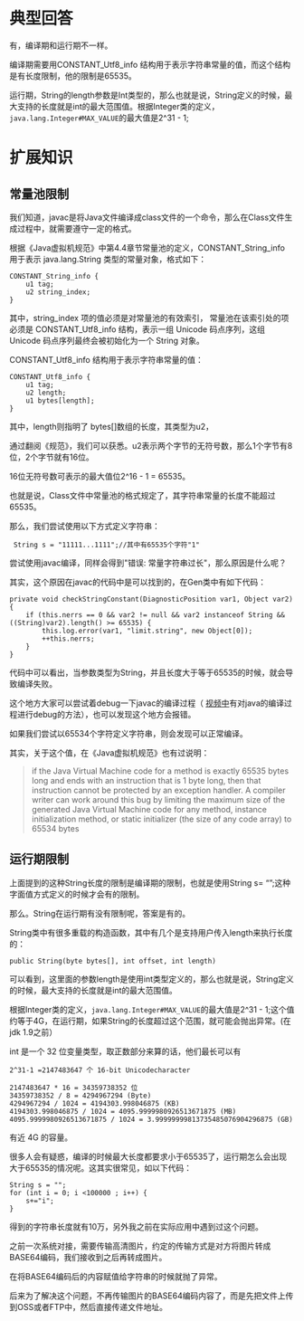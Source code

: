 # 典型回答


有，编译期和运行期不一样。



编译期需要用CONSTANT_Utf8_info 结构用于表示字符串常量的值，而这个结构是有长度限制，他的限制是65535。



运行期，String的length参数是Int类型的，那么也就是说，String定义的时候，最大支持的长度就是int的最大范围值。根据Integer类的定义，`java.lang.Integer#MAX_VALUE`的最大值是2^31 - 1;





# 扩展知识


## 常量池限制


我们知道，javac是将Java文件编译成class文件的一个命令，那么在Class文件生成过程中，就需要遵守一定的格式。



根据《Java虚拟机规范》中第4.4章节常量池的定义，CONSTANT_String_info 用于表示 java.lang.String 类型的常量对象，格式如下：



```plain
CONSTANT_String_info {
    u1 tag;
    u2 string_index;
}
```



其中，string_index 项的值必须是对常量池的有效索引， 常量池在该索引处的项必须是 CONSTANT_Utf8_info 结构，表示一组 Unicode 码点序列，这组 Unicode 码点序列最终会被初始化为一个 String 对象。



CONSTANT_Utf8_info 结构用于表示字符串常量的值：



```plain
CONSTANT_Utf8_info {
    u1 tag;
    u2 length;
    u1 bytes[length];
}
```



其中，length则指明了 bytes[]数组的长度，其类型为u2，



通过翻阅《规范》，我们可以获悉。u2表示两个字节的无符号数，那么1个字节有8位，2个字节就有16位。



16位无符号数可表示的最大值位2^16 - 1 = 65535。



也就是说，Class文件中常量池的格式规定了，其字符串常量的长度不能超过65535。



那么，我们尝试使用以下方式定义字符串：



```plain
 String s = "11111...1111";//其中有65535个字符"1"
```



尝试使用javac编译，同样会得到"错误: 常量字符串过长"，那么原因是什么呢？

其实，这个原因在javac的代码中是可以找到的，在Gen类中有如下代码：



```plain
private void checkStringConstant(DiagnosticPosition var1, Object var2) {
    if (this.nerrs == 0 && var2 != null && var2 instanceof String && ((String)var2).length() >= 65535) {
        this.log.error(var1, "limit.string", new Object[0]);
        ++this.nerrs;
    }
}
```



代码中可以看出，当参数类型为String，并且长度大于等于65535的时候，就会导致编译失败。



这个地方大家可以尝试着debug一下javac的编译过程（ [视频中](https://www.bilibili.com/video/BV1uK4y1t7H1/?spm_id_from=333.999.0.0)有对java的编译过程进行debug的方法），也可以发现这个地方会报错。



如果我们尝试以65534个字符定义字符串，则会发现可以正常编译。



其实，关于这个值，在《Java虚拟机规范》也有过说明：



> if the Java Virtual Machine code for a method is exactly 65535 bytes long and ends with an instruction that is 1 byte long, then that instruction cannot be protected by an exception handler. A compiler writer can work around this bug by limiting the maximum size of the generated Java Virtual Machine code for any method, instance initialization method, or static initializer (the size of any code array) to 65534 bytes
>



## 运行期限制




上面提到的这种String长度的限制是编译期的限制，也就是使用String s= “”;这种字面值方式定义的时候才会有的限制。



那么。String在运行期有没有限制呢，答案是有的。



String类中有很多重载的构造函数，其中有几个是支持用户传入length来执行长度的：



```plain
public String(byte bytes[], int offset, int length)
```



可以看到，这里面的参数length是使用int类型定义的，那么也就是说，String定义的时候，最大支持的长度就是int的最大范围值。



根据Integer类的定义，`java.lang.Integer#MAX_VALUE`的最大值是2^31 - 1;这个值约等于4G，在运行期，如果String的长度超过这个范围，就可能会抛出异常。(在jdk 1.9之前）



int 是一个 32 位变量类型，取正数部分来算的话，他们最长可以有



```plain
2^31-1 =2147483647 个 16-bit Unicodecharacter

2147483647 * 16 = 34359738352 位
34359738352 / 8 = 4294967294 (Byte)
4294967294 / 1024 = 4194303.998046875 (KB)
4194303.998046875 / 1024 = 4095.9999980926513671875 (MB)
4095.9999980926513671875 / 1024 = 3.99999999813735485076904296875 (GB)
```



有近 4G 的容量。



很多人会有疑惑，编译的时候最大长度都要求小于65535了，运行期怎么会出现大于65535的情况呢。这其实很常见，如以下代码：



```plain
String s = "";
for (int i = 0; i <100000 ; i++) {
    s+="i";
}
```



得到的字符串长度就有10万，另外我之前在实际应用中遇到过这个问题。



之前一次系统对接，需要传输高清图片，约定的传输方式是对方将图片转成BASE64编码，我们接收到之后再转成图片。



在将BASE64编码后的内容赋值给字符串的时候就抛了异常。



后来为了解决这个问题，不再传输图片的BASE64编码内容了，而是先把文件上传到OSS或者FTP中，然后直接传递文件地址。



